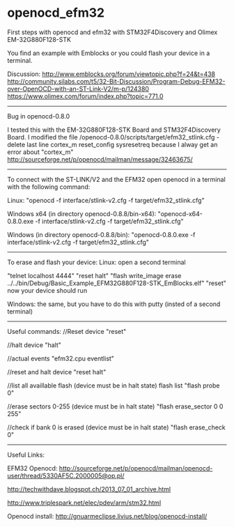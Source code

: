 openocd_efm32
=============
First steps with openocd and efm32 with STM32F4Discovery and Olimex EM-32G880F128-STK

You find an example with Emblocks or you could flash your device in a terminal.

Discussion:
http://www.emblocks.org/forum/viewtopic.php?f=24&t=438
http://community.silabs.com/t5/32-Bit-Discussion/Program-Debug-EFM32-over-OpenOCD-with-an-ST-Link-V2/m-p/124380
https://www.olimex.com/forum/index.php?topic=771.0
_______________________________________________________
Bug in openocd-0.8.0

I tested this with the EM-32G880F128-STK Board and STM32F4Discovery Board.
I modified the file /openocd-0.8.0/scripts/target/efm32_stlink.cfg
-delete last line
cortex_m reset_config sysresetreq
because I alway get an error about "cortex_m"
http://sourceforge.net/p/openocd/mailman/message/32463675/
_______________________________________________________
To connect with the ST-LINK/V2 and the EFM32 
open openocd in a terminal with the following command:

Linux:
"openocd -f interface/stlink-v2.cfg -f target/efm32_stlink.cfg"

Windows x64 (in directory openocd-0.8.8/bin-x64):
"openocd-x64-0.8.0.exe -f interface/stlink-v2.cfg -f target/efm32_stlink.cfg"

Windows (in directory openocd-0.8.8/bin):
"openocd-0.8.0.exe -f interface/stlink-v2.cfg -f target/efm32_stlink.cfg"
_______________________________________________________
To erase and flash your device:
Linux:
open a second terminal

"telnet localhost 4444" 
"reset halt"
"flash write_image erase ../../bin/Debug/Basic_Example_EFM32G880F128-STK_EmBlocks.elf"
"reset"
now your device should run

Windows:
the same, but you have to do this with putty (insted of a second terminal)
_______________________________________________________
Useful commands:
//Reset device
"reset"

//halt device
"halt"

//actual events
"efm32.cpu eventlist"

//reset and halt device
"reset halt" 

//list all availlable flash (device must be in halt state)
flash list
"flash probe 0"

//erase sectors 0-255 (device must be in halt state)
"flash erase_sector 0 0 255"

//check if bank 0 is erased (device must be in halt state)
"flash erase_check 0"
_______________________________________________________________________________________
Useful Links:

EFM32 Openocd:
http://sourceforge.net/p/openocd/mailman/openocd-user/thread/5330AF5C.2000005@op.pl/

http://techwithdave.blogspot.ch/2013_07_01_archive.html

http://www.triplespark.net/elec/pdev/arm/stm32.html

Openocd install:
http://gnuarmeclipse.livius.net/blog/openocd-install/
